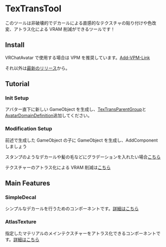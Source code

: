 # TexTransTool

このツールは非破壊的でデカールによる直感的なテクスチャの貼り付けや色改変、アトラス化による VRAM 削減ができるツールです！

## Install

VRChatAvatar で使用する場合は VPM を推奨しています。[Add-VPM-Link](https://vpm.rs64.net/add-repo)

それ以外は[最新のリリース](https://github.com/SASIKI-64892/TexTransTool/releases/latest)から。

## Tutorial

### Init Setup

アバター直下に新しい GameObject を生成し、[TexTransParentGroup](Manual/TexTransParentGroup.md)と[AvatarDomainDefinition](Manual/AvatarMaterialDmain.md)追加してください。

### Modification Setup

前述で生成した GameObject の子に GameObject を生成し、AddComponent しましょう

スタンプのようなデカールや髪の毛などにグラデーションを入れたい場合[こちら](Manual/SimpleDecal.md)

テクスチャーのアトラス化による VRAM 削減は[こちら](Manual/AtlasTexture.md)

## Main Features

### SimpleDecal

シンプルなデカールを行うためのコンポーネントです。[詳細はこちら](Manual/SimpleDecal.md)

### AtlasTexture

指定したマテリアルのメインテクスチャーをアトラス化できるコンポーネントです。[詳細はこちら](Manual/AtlasTexture.md)
